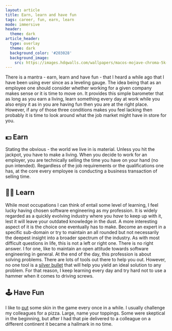 ```yaml
---
layout: article
title: Earn, learn and have fun
tags: career, fun, earn, learn
mode: immersive
header:
  theme: dark
article_header:
  type: overlay
  theme: dark
  background_color: '#203028'
  background_image:
    src: https://images.hdqwalls.com/wallpapers/macos-mojave-chroma-5k-sy.jpg
---
```


There is a mantra - earn, learn and have fun - that I heard a while ago that I have been using ever since as a leveling gauge. The idea being that as an employee one should consider whether working for a given company makes sense or it is time to move on. It provides this simple barometer that as long as you earn a living, learn something every day at work while you also enjoy it as in you are having fun then you are at the right place. However, if any of those three conditions makes you feel lacking then probably it is time to look around what the job market might have in store for you.


💵 Earn
-------

Stating the obvious - the world we live in is material. Unless you hit the jackpot, you have to make a living. When you decide to work for an employer, you are technically selling the time you have on your hand (no pun intended). Regardless of the job requirements or the qualifications one has, at the core every employee is conducting a business transaction of selling time.


🧑‍🎓 Learn
--------

While most occupations I can think of entail some level of learning, I feel lucky having chosen software engineering as my profession. It is widely regarded as a quickly evolving industry where you _have_ to keep up with it, lest it will leave your outdated knowledge in the dust. 
A more interesting aspect of it is the choice one eventually has to make. Become an expert in a specific sub-domain or try to maintain an all rounded but not necessarily the deepest insight into a broader spectrum of the industry. As with most difficult questions in life, this is not a left or right one. There is no right answer. I for one, like to maintain an open attitude towards software engineering in general. At the end of the day, this profession is about solving problems. There are lots of tools out there to help you out. However, no one tool is a [silver bullet](https://en.wikipedia.org/wiki/Silver_bullet) that will help you yield an ideal solution to any problem. For that reason, I keep learning every day and try hard not to use a hammer when it comes to driving screws.


🕹 Have Fun
-----------

I like to [put](https://youtu.be/eJUnA0DKsvg?t=27) some skin in the game every once in a while. I usually challenge my colleagues for a pizza. Large, name your toppings. Some were skeptical in the beginning, but after I had that pie delivered to a colleague on a different continent it became a hallmark in no time. 

